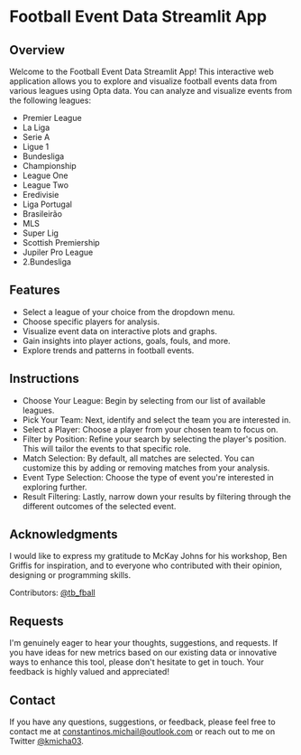 # Football Event Data Streamlit App

## Overview

Welcome to the Football Event Data Streamlit App! This interactive web application allows you to explore and visualize football events data from various leagues using Opta data. You can analyze and visualize events from the following leagues:

- Premier League
- La Liga
- Serie A
- Ligue 1
- Bundesliga
- Championship
- League One
- League Two
- Eredivisie
- Liga Portugal
- Brasileirão
- MLS
- Super Lig
- Scottish Premiership
- Jupiler Pro League
- 2.Bundesliga

## Features

- Select a league of your choice from the dropdown menu.
- Choose specific players for analysis.
- Visualize event data on interactive plots and graphs.
- Gain insights into player actions, goals, fouls, and more.
- Explore trends and patterns in football events.

## Instructions

- Choose Your League: Begin by selecting from our list of available leagues.
- Pick Your Team: Next, identify and select the team you are interested in.
- Select a Player: Choose a player from your chosen team to focus on.
- Filter by Position: Refine your search by selecting the player's position. This will tailor the events to that specific role.
- Match Selection: By default, all matches are selected. You can customize this by adding or removing matches from your analysis.
- Event Type Selection: Choose the type of event you're interested in exploring further.
- Result Filtering: Lastly, narrow down your results by filtering through the different outcomes of the selected event.

## Acknowledgments

I would like to express my gratitude to McKay Johns for his workshop, Ben Griffis for inspiration, and to everyone who contributed with their opinion, designing or programming skills.

Contributors:
[@tb_fball]([https://twitter.com/kmicha03](https://twitter.com/tb_fball))

## Requests

I'm genuinely eager to hear your thoughts, suggestions, and requests. If you have ideas for new metrics based on our existing data or innovative ways to enhance this tool, please don't hesitate to get in touch. Your feedback is highly valued and appreciated!

## Contact

If you have any questions, suggestions, or feedback, please feel free to contact me at [constantinos.michail@outlook.com](mailto:constantinos.michail@outlook.com) or reach out to me on Twitter [@kmicha03](https://twitter.com/kmicha03).

